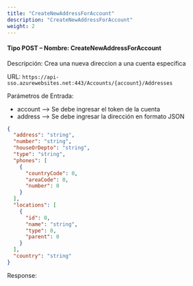 ```yaml
---
title: "CreateNewAddressForAccount"
description: "CreateNewAddressForAccount"
weight: 2
---
```


#### Tipo POST – Nombre: CreateNewAddressForAccount ####

Descripción: Crea una nueva direccion a una cuenta específica

URL: `https://api-sso.azurewebsites.net:443/Accounts/{account}/Addresses`

Parámetros de Entrada:

* account --> Se debe ingresar el token de la cuenta
* address --> Se debe ingresar  la dirección en formato JSON

```json
{
  "address": "string",
  "number": "string",
  "houseOrDepto": "string",
  "type": "string",
  "phones": [
    {
      "countryCode": 0,
      "areaCode": 0,
      "number": 0
    }
  ],
  "locations": [
    {
      "id": 0,
      "name": "string",
      "type": 0,
      "parent": 0
    }
  ],
  "country": "string"
}
```

Response: